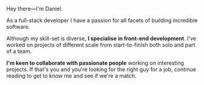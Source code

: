 Hey there—I'm Daniel.

As a full-stack developer I have a passion for all facets of building incredible
software.

Although my skill-set is diverse, **I specialise in front-end development**. I've
worked on projects of different scale from start-to-finish both solo and part of
a team.

**I'm keen to collaborate with passionate people** working on interesting projects.
If that's you and you're looking for the right guy for a job, continue reading to
get to know me and see if we're a match.
